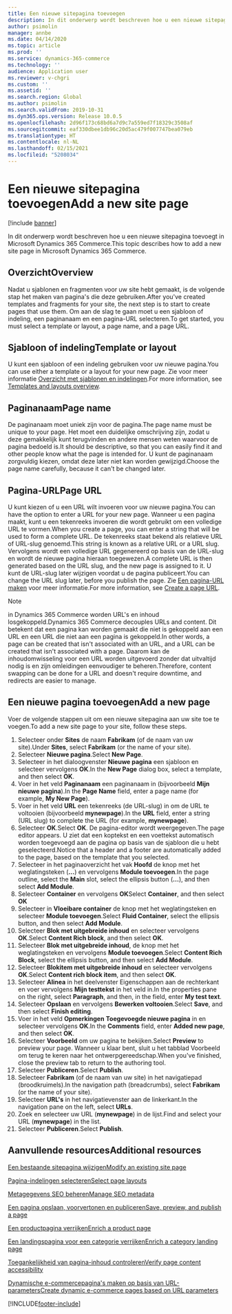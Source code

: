 ```yaml
---
title: Een nieuwe sitepagina toevoegen
description: In dit onderwerp wordt beschreven hoe u een nieuwe sitepagina toevoegt in Microsoft Dynamics 365 Commerce.
author: psimolin
manager: annbe
ms.date: 04/14/2020
ms.topic: article
ms.prod: ''
ms.service: dynamics-365-commerce
ms.technology: ''
audience: Application user
ms.reviewer: v-chgri
ms.custom: ''
ms.assetid: ''
ms.search.region: Global
ms.author: psimolin
ms.search.validFrom: 2019-10-31
ms.dyn365.ops.version: Release 10.0.5
ms.openlocfilehash: 2d96f173c68bd6a7d9c7a559ed7f18329c3508af
ms.sourcegitcommit: eaf330dbee1db96c20d5ac479f007747bea079eb
ms.translationtype: HT
ms.contentlocale: nl-NL
ms.lasthandoff: 02/15/2021
ms.locfileid: "5208034"
---
```

# <a name="add-a-new-site-page"></a><span data-ttu-id="9f81b-103">Een nieuwe sitepagina toevoegen</span><span class="sxs-lookup"><span data-stu-id="9f81b-103">Add a new site page</span></span>


[!include [banner](includes/banner.md)]

<span data-ttu-id="9f81b-104">In dit onderwerp wordt beschreven hoe u een nieuwe sitepagina toevoegt in Microsoft Dynamics 365 Commerce.</span><span class="sxs-lookup"><span data-stu-id="9f81b-104">This topic describes how to add a new site page in Microsoft Dynamics 365 Commerce.</span></span>

## <a name="overview"></a><span data-ttu-id="9f81b-105">Overzicht</span><span class="sxs-lookup"><span data-stu-id="9f81b-105">Overview</span></span>

<span data-ttu-id="9f81b-106">Nadat u sjablonen en fragmenten voor uw site hebt gemaakt, is de volgende stap het maken van pagina's die deze gebruiken.</span><span class="sxs-lookup"><span data-stu-id="9f81b-106">After you've created templates and fragments for your site, the next step is to start to create pages that use them.</span></span> <span data-ttu-id="9f81b-107">Om aan de slag te gaan moet u een sjabloon of indeling, een paginanaam en een pagina-URL selecteren.</span><span class="sxs-lookup"><span data-stu-id="9f81b-107">To get started, you must select a template or layout, a page name, and a page URL.</span></span>

## <a name="template-or-layout"></a><span data-ttu-id="9f81b-108">Sjabloon of indeling</span><span class="sxs-lookup"><span data-stu-id="9f81b-108">Template or layout</span></span>

<span data-ttu-id="9f81b-109">U kunt een sjabloon of een indeling gebruiken voor uw nieuwe pagina.</span><span class="sxs-lookup"><span data-stu-id="9f81b-109">You can use either a template or a layout for your new page.</span></span> <span data-ttu-id="9f81b-110">Zie voor meer informatie [Overzicht met sjablonen en indelingen](templates-layouts-overview.md).</span><span class="sxs-lookup"><span data-stu-id="9f81b-110">For more information, see [Templates and layouts overview](templates-layouts-overview.md).</span></span>

## <a name="page-name"></a><span data-ttu-id="9f81b-111">Paginanaam</span><span class="sxs-lookup"><span data-stu-id="9f81b-111">Page name</span></span>

<span data-ttu-id="9f81b-112">De paginanaam moet uniek zijn voor de pagina.</span><span class="sxs-lookup"><span data-stu-id="9f81b-112">The page name must be unique to your page.</span></span> <span data-ttu-id="9f81b-113">Het moet een duidelijke omschrijving zijn, zodat u deze gemakkelijk kunt terugvinden en andere mensen weten waarvoor de pagina bedoeld is.</span><span class="sxs-lookup"><span data-stu-id="9f81b-113">It should be descriptive, so that you can easily find it and other people know what the page is intended for.</span></span> <span data-ttu-id="9f81b-114">U kunt de paginanaam zorgvuldig kiezen, omdat deze later niet kan worden gewijzigd.</span><span class="sxs-lookup"><span data-stu-id="9f81b-114">Choose the page name carefully, because it can't be changed later.</span></span>

## <a name="page-url"></a><span data-ttu-id="9f81b-115">Pagina-URL</span><span class="sxs-lookup"><span data-stu-id="9f81b-115">Page URL</span></span>

<span data-ttu-id="9f81b-116">U kunt kiezen of u een URL wilt invoeren voor uw nieuwe pagina.</span><span class="sxs-lookup"><span data-stu-id="9f81b-116">You can have the option to enter a URL for your new page.</span></span> <span data-ttu-id="9f81b-117">Wanneer u een pagina maakt, kunt u een tekenreeks invoeren die wordt gebruikt om een volledige URL te vormen.</span><span class="sxs-lookup"><span data-stu-id="9f81b-117">When you create a page, you can enter a string that will be used to form a complete URL.</span></span> <span data-ttu-id="9f81b-118">De tekenreeks staat bekend als relatieve URL of URL-slug genoemd.</span><span class="sxs-lookup"><span data-stu-id="9f81b-118">This string is known as a relative URL or a URL slug.</span></span> <span data-ttu-id="9f81b-119">Vervolgens wordt een volledige URL gegenereerd op basis van de URL-slug en wordt de nieuwe pagina hieraan toegewezen.</span><span class="sxs-lookup"><span data-stu-id="9f81b-119">A complete URL is then generated based on the URL slug, and the new page is assigned to it.</span></span> <span data-ttu-id="9f81b-120">U kunt de URL-slug later wijzigen voordat u de pagina publiceert.</span><span class="sxs-lookup"><span data-stu-id="9f81b-120">You can change the URL slug later, before you publish the page.</span></span> <span data-ttu-id="9f81b-121">Zie [Een pagina-URL maken](create-page-URL.md) voor meer informatie.</span><span class="sxs-lookup"><span data-stu-id="9f81b-121">For more information, see [Create a page URL](create-page-URL.md).</span></span>

> [!NOTE]
> <span data-ttu-id="9f81b-122">in Dynamics 365 Commerce worden URL's en inhoud losgekoppeld.</span><span class="sxs-lookup"><span data-stu-id="9f81b-122">Dynamics 365 Commerce decouples URLs and content.</span></span> <span data-ttu-id="9f81b-123">Dit betekent dat een pagina kan worden gemaakt die niet is gekoppeld aan een URL en een URL die niet aan een pagina is gekoppeld.</span><span class="sxs-lookup"><span data-stu-id="9f81b-123">In other words, a page can be created that isn't associated with an URL, and a URL can be created that isn't associated with a page.</span></span> <span data-ttu-id="9f81b-124">Daarom kan de inhoudomwisseling voor een URL worden uitgevoerd zonder dat uitvaltijd nodig is en zijn omleidingen eenvoudiger te beheren.</span><span class="sxs-lookup"><span data-stu-id="9f81b-124">Therefore, content swapping can be done for a URL and doesn't require downtime, and redirects are easier to manage.</span></span>

## <a name="add-a-new-page"></a><span data-ttu-id="9f81b-125">Een nieuwe pagina toevoegen</span><span class="sxs-lookup"><span data-stu-id="9f81b-125">Add a new page</span></span>

<span data-ttu-id="9f81b-126">Voer de volgende stappen uit om een nieuwe sitepagina aan uw site toe te voegen.</span><span class="sxs-lookup"><span data-stu-id="9f81b-126">To add a new site page to your site, follow these steps.</span></span>

1. <span data-ttu-id="9f81b-127">Selecteer onder **Sites** de naam **Fabrikam** (of de naam van uw site).</span><span class="sxs-lookup"><span data-stu-id="9f81b-127">Under **Sites**, select **Fabrikam** (or the name of your site).</span></span>
1. <span data-ttu-id="9f81b-128">Selecteer **Nieuwe pagina**.</span><span class="sxs-lookup"><span data-stu-id="9f81b-128">Select **New Page**.</span></span>
1. <span data-ttu-id="9f81b-129">Selecteer in het dialoogvenster **Nieuwe pagina** een sjabloon en selecteer vervolgens **OK**.</span><span class="sxs-lookup"><span data-stu-id="9f81b-129">In the **New Page** dialog box, select a template, and then select **OK**.</span></span>
1. <span data-ttu-id="9f81b-130">Voer in het veld **Paginanaam** een paginanaam in (bijvoorbeeld **Mijn nieuwe pagina**).</span><span class="sxs-lookup"><span data-stu-id="9f81b-130">In the **Page Name** field, enter a page name (for example, **My New Page**).</span></span>
1. <span data-ttu-id="9f81b-131">Voer in het veld **URL** een tekenreeks (de URL-slug) in om de URL te voltooien (bijvoorbeeld **mynewpage**).</span><span class="sxs-lookup"><span data-stu-id="9f81b-131">In the **URL** field, enter a string (URL slug) to complete the URL (for example, **mynewpage**).</span></span>
1. <span data-ttu-id="9f81b-132">Selecteer **OK**.</span><span class="sxs-lookup"><span data-stu-id="9f81b-132">Select **OK**.</span></span> <span data-ttu-id="9f81b-133">De pagina-editor wordt weergegeven.</span><span class="sxs-lookup"><span data-stu-id="9f81b-133">The page editor appears.</span></span> <span data-ttu-id="9f81b-134">U ziet dat een koptekst en een voettekst automatisch worden toegevoegd aan de pagina op basis van de sjabloon die u hebt geselecteerd.</span><span class="sxs-lookup"><span data-stu-id="9f81b-134">Notice that a header and a footer are automatically added to the page, based on the template that you selected.</span></span>
1. <span data-ttu-id="9f81b-135">Selecteer in het paginaoverzicht het vak **Hoofd** de knop met het weglatingsteken (**...**) en vervolgens **Module toevoegen**.</span><span class="sxs-lookup"><span data-stu-id="9f81b-135">In the page outline, select the **Main** slot, select the ellipsis button (**...**), and then select **Add Module**.</span></span>
1. <span data-ttu-id="9f81b-136">Selecteer **Container** en vervolgens **OK**</span><span class="sxs-lookup"><span data-stu-id="9f81b-136">Select **Container**, and then select **OK**</span></span>
1. <span data-ttu-id="9f81b-137">Selecteer in **Vloeibare container** de knop met het weglatingsteken en selecteer **Module toevoegen**.</span><span class="sxs-lookup"><span data-stu-id="9f81b-137">Select **Fluid Container**, select the ellipsis button, and then select **Add Module**.</span></span>
1. <span data-ttu-id="9f81b-138">Selecteer **Blok met uitgebreide inhoud** en selecteer vervolgens **OK**.</span><span class="sxs-lookup"><span data-stu-id="9f81b-138">Select **Content Rich block**, and then select **OK**.</span></span>
1. <span data-ttu-id="9f81b-139">Selecteer **Blok met uitgebreide inhoud**, de knop met het weglatingsteken en vervolgens **Module toevoegen**.</span><span class="sxs-lookup"><span data-stu-id="9f81b-139">Select **Content Rich Block**, select the ellipsis button, and then select **Add Module**.</span></span>
1. <span data-ttu-id="9f81b-140">Selecteer **Blokitem met uitgebreide inhoud** en selecteer vervolgens **OK**.</span><span class="sxs-lookup"><span data-stu-id="9f81b-140">Select **Content rich block item**, and then select **OK**.</span></span>
1. <span data-ttu-id="9f81b-141">Selecteer **Alinea** in het deelvenster Eigenschappen aan de rechterkant en voer vervolgens **Mijn testtekst** in het veld in.</span><span class="sxs-lookup"><span data-stu-id="9f81b-141">In the properties pane on the right, select **Paragraph**, and then, in the field, enter **My test text**.</span></span>
1. <span data-ttu-id="9f81b-142">Selecteer **Opslaan** en vervolgens **Bewerken voltooien**.</span><span class="sxs-lookup"><span data-stu-id="9f81b-142">Select **Save**, and then select **Finish editing**.</span></span>
1. <span data-ttu-id="9f81b-143">Voer in het veld **Opmerkingen** **Toegevoegde nieuwe pagina** in en selecteer vervolgens **OK**.</span><span class="sxs-lookup"><span data-stu-id="9f81b-143">In the **Comments** field, enter **Added new page**, and then select **OK**.</span></span>
1. <span data-ttu-id="9f81b-144">Selecteer **Voorbeeld** om uw pagina te bekijken.</span><span class="sxs-lookup"><span data-stu-id="9f81b-144">Select **Preview** to preview your page.</span></span> <span data-ttu-id="9f81b-145">Wanneer u klaar bent, sluit u het tabblad Voorbeeld om terug te keren naar het ontwerpgereedschap.</span><span class="sxs-lookup"><span data-stu-id="9f81b-145">When you've finished, close the preview tab to return to the authoring tool.</span></span>
1. <span data-ttu-id="9f81b-146">Selecteer **Publiceren**.</span><span class="sxs-lookup"><span data-stu-id="9f81b-146">Select **Publish**.</span></span>
1. <span data-ttu-id="9f81b-147">Selecteer **Fabrikam** (of de naam van uw site) in het navigatiepad (broodkruimels).</span><span class="sxs-lookup"><span data-stu-id="9f81b-147">In the navigation path (breadcrumbs), select **Fabrikam** (or the name of your site).</span></span>
1. <span data-ttu-id="9f81b-148">Selecteer **URL's** in het navigatievenster aan de linkerkant.</span><span class="sxs-lookup"><span data-stu-id="9f81b-148">In the navigation pane on the left, select **URLs**.</span></span>
1. <span data-ttu-id="9f81b-149">Zoek en selecteer uw URL (**mynewpage**) in de lijst.</span><span class="sxs-lookup"><span data-stu-id="9f81b-149">Find and select your URL (**mynewpage**) in the list.</span></span>
1. <span data-ttu-id="9f81b-150">Selecteer **Publiceren**.</span><span class="sxs-lookup"><span data-stu-id="9f81b-150">Select **Publish**.</span></span>

## <a name="additional-resources"></a><span data-ttu-id="9f81b-151">Aanvullende resources</span><span class="sxs-lookup"><span data-stu-id="9f81b-151">Additional resources</span></span>

[<span data-ttu-id="9f81b-152">Een bestaande sitepagina wijzigen</span><span class="sxs-lookup"><span data-stu-id="9f81b-152">Modify an existing site page</span></span>](modify-existing-page.md)

[<span data-ttu-id="9f81b-153">Pagina-indelingen selecteren</span><span class="sxs-lookup"><span data-stu-id="9f81b-153">Select page layouts</span></span>](select-page-layouts.md)

[<span data-ttu-id="9f81b-154">Metagegevens SEO beheren</span><span class="sxs-lookup"><span data-stu-id="9f81b-154">Manage SEO metadata</span></span>](manage-seo-metadata.md)

[<span data-ttu-id="9f81b-155">Een pagina opslaan, voorvertonen en publiceren</span><span class="sxs-lookup"><span data-stu-id="9f81b-155">Save, preview, and publish a page</span></span>](save-preview-publish-page.md)

[<span data-ttu-id="9f81b-156">Een productpagina verrijken</span><span class="sxs-lookup"><span data-stu-id="9f81b-156">Enrich a product page</span></span>](enrich-product-page.md)

[<span data-ttu-id="9f81b-157">Een landingspagina voor een categorie verrijken</span><span class="sxs-lookup"><span data-stu-id="9f81b-157">Enrich a category landing page</span></span>](enrich-category-page.md)

[<span data-ttu-id="9f81b-158">Toegankelijkheid van pagina-inhoud controleren</span><span class="sxs-lookup"><span data-stu-id="9f81b-158">Verify page content accessibility</span></span>](verify-accessibility.md)

[<span data-ttu-id="9f81b-159">Dynamische e-commercepagina's maken op basis van URL-parameters</span><span class="sxs-lookup"><span data-stu-id="9f81b-159">Create dynamic e-commerce pages based on URL parameters</span></span>](create-dynamic-pages.md)


[!INCLUDE[footer-include](../includes/footer-banner.md)]
